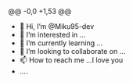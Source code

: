 @@ -0,0 +1,53 @@
- 👋 Hi, I’m @Miku95-dev
- 👀 I’m interested in ...
- 🌱 I’m currently learning ...
- 💞️ I’m looking to collaborate on ...
- 📫 How to reach me ...I love you
- ....

<!---
Miku95-dev/Miku95-dev is a ✨ special ✨ repository because its `README.md` (this file) appears on your GitHub profile.
You can click the Preview link to take a look at your changes.
--->
